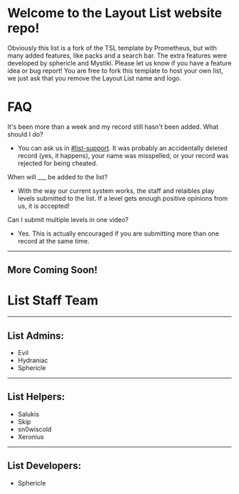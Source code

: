 # Welcome to the Layout List website repo!

Obviously this list is a fork of the TSL template by Prometheus, but with many added features, like packs and a search bar.
The extra features were developed by sphericle and Mystikl. Please let us know if you have a feature idea or bug report!
You are free to fork this template to host your own list, we just ask that you remove the Layout List name and logo.  

# FAQ

It's been more than a week and my record still hasn't been added.  What should I do?

* You can ask us in
  [#list-support](https://discord.com/channels/713151800932433972/744151240765603951).
  It was probably an accidentally deleted record (yes, it happens), your name was
  misspelled, or your record was rejected for being cheated.

When will ___ be added to the list?

* With the way our current system works, the staff and relaibles play levels submitted
  to the list.  If a level gets enough positive opinions from us, it is accepted!

Can I submit multiple levels in one video?

* Yes.  This is actually encouraged if you are submitting more than one record at the
  same time.


---

## More Coming Soon!

# List Staff Team


---

## List Admins:

* Evil
* Hydraniac
* Sphericle


---

## List Helpers:

* Salukis
* Skip
* sn0wiscold
* Xeronius


---

## List Developers:

* Sphericle


